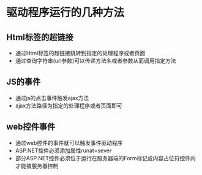 # 驱动程序运行的几种方法

## Html标签的超链接

* 通过Html标签的超链接跳转到指定的处理程序或者页面
* 通过查询字符串(url参数)可以传递方法名或者参数从而调用指定方法

## JS的事件

* 通过js的点击事件触发ajax方法
* ajax方法路径为指定的处理程序或者页面即可

## web控件事件

* 通过web控件的事件就可以触发事件驱动程序
* ASP.NET控件必须添加属性runat=sever
* 部分ASP.NET控件必须位于运行在服务器端的Form标记或内容占位符控件内才能被服务器控制